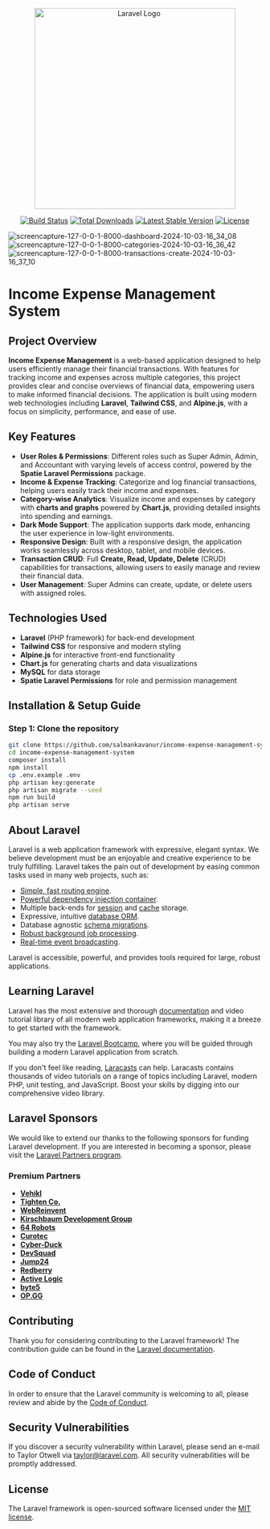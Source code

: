 <p align="center"><a href="https://laravel.com" target="_blank"><img src="https://raw.githubusercontent.com/laravel/art/master/logo-lockup/5%20SVG/2%20CMYK/1%20Full%20Color/laravel-logolockup-cmyk-red.svg" width="400" alt="Laravel Logo"></a></p>

<p align="center">
<a href="https://github.com/laravel/framework/actions"><img src="https://github.com/laravel/framework/workflows/tests/badge.svg" alt="Build Status"></a>
<a href="https://packagist.org/packages/laravel/framework"><img src="https://img.shields.io/packagist/dt/laravel/framework" alt="Total Downloads"></a>
<a href="https://packagist.org/packages/laravel/framework"><img src="https://img.shields.io/packagist/v/laravel/framework" alt="Latest Stable Version"></a>
<a href="https://packagist.org/packages/laravel/framework"><img src="https://img.shields.io/packagist/l/laravel/framework" alt="License"></a>
</p>

![screencapture-127-0-0-1-8000-dashboard-2024-10-03-16_34_08](https://github.com/user-attachments/assets/17ab54c2-4af9-4482-8c17-01dae87bd9bd)
![screencapture-127-0-0-1-8000-categories-2024-10-03-16_36_42](https://github.com/user-attachments/assets/5cc1b324-73a9-4c75-bb84-f7123660668c)
![screencapture-127-0-0-1-8000-transactions-create-2024-10-03-16_37_10](https://github.com/user-attachments/assets/801e340d-af14-4b7b-9659-110b35e95226)

# Income Expense Management System

## Project Overview
**Income Expense Management** is a web-based application designed to help users efficiently manage their financial transactions. With features for tracking income and expenses across multiple categories, this project provides clear and concise overviews of financial data, empowering users to make informed financial decisions. The application is built using modern web technologies including **Laravel**, **Tailwind CSS**, and **Alpine.js**, with a focus on simplicity, performance, and ease of use.

## Key Features
- **User Roles & Permissions**: Different roles such as Super Admin, Admin, and Accountant with varying levels of access control, powered by the **Spatie Laravel Permissions** package.
- **Income & Expense Tracking**: Categorize and log financial transactions, helping users easily track their income and expenses.
- **Category-wise Analytics**: Visualize income and expenses by category with **charts and graphs** powered by **Chart.js**, providing detailed insights into spending and earnings.
- **Dark Mode Support**: The application supports dark mode, enhancing the user experience in low-light environments.
- **Responsive Design**: Built with a responsive design, the application works seamlessly across desktop, tablet, and mobile devices.
- **Transaction CRUD**: Full **Create, Read, Update, Delete** (CRUD) capabilities for transactions, allowing users to easily manage and review their financial data.
- **User Management**: Super Admins can create, update, or delete users with assigned roles.

## Technologies Used
- **Laravel** (PHP framework) for back-end development
- **Tailwind CSS** for responsive and modern styling
- **Alpine.js** for interactive front-end functionality
- **Chart.js** for generating charts and data visualizations
- **MySQL** for data storage
- **Spatie Laravel Permissions** for role and permission management

## Installation & Setup Guide

### Step 1: Clone the repository
```bash
git clone https://github.com/salmankavanur/income-expense-management-system.git
cd income-expense-management-system
composer install
npm install
cp .env.example .env
php artisan key:generate
php artisan migrate --seed
npm run build
php artisan serve
```
## About Laravel

Laravel is a web application framework with expressive, elegant syntax. We believe development must be an enjoyable and creative experience to be truly fulfilling. Laravel takes the pain out of development by easing common tasks used in many web projects, such as:

- [Simple, fast routing engine](https://laravel.com/docs/routing).
- [Powerful dependency injection container](https://laravel.com/docs/container).
- Multiple back-ends for [session](https://laravel.com/docs/session) and [cache](https://laravel.com/docs/cache) storage.
- Expressive, intuitive [database ORM](https://laravel.com/docs/eloquent).
- Database agnostic [schema migrations](https://laravel.com/docs/migrations).
- [Robust background job processing](https://laravel.com/docs/queues).
- [Real-time event broadcasting](https://laravel.com/docs/broadcasting).

Laravel is accessible, powerful, and provides tools required for large, robust applications.

## Learning Laravel

Laravel has the most extensive and thorough [documentation](https://laravel.com/docs) and video tutorial library of all modern web application frameworks, making it a breeze to get started with the framework.

You may also try the [Laravel Bootcamp](https://bootcamp.laravel.com), where you will be guided through building a modern Laravel application from scratch.

If you don't feel like reading, [Laracasts](https://laracasts.com) can help. Laracasts contains thousands of video tutorials on a range of topics including Laravel, modern PHP, unit testing, and JavaScript. Boost your skills by digging into our comprehensive video library.

## Laravel Sponsors

We would like to extend our thanks to the following sponsors for funding Laravel development. If you are interested in becoming a sponsor, please visit the [Laravel Partners program](https://partners.laravel.com).

### Premium Partners

- **[Vehikl](https://vehikl.com/)**
- **[Tighten Co.](https://tighten.co)**
- **[WebReinvent](https://webreinvent.com/)**
- **[Kirschbaum Development Group](https://kirschbaumdevelopment.com)**
- **[64 Robots](https://64robots.com)**
- **[Curotec](https://www.curotec.com/services/technologies/laravel/)**
- **[Cyber-Duck](https://cyber-duck.co.uk)**
- **[DevSquad](https://devsquad.com/hire-laravel-developers)**
- **[Jump24](https://jump24.co.uk)**
- **[Redberry](https://redberry.international/laravel/)**
- **[Active Logic](https://activelogic.com)**
- **[byte5](https://byte5.de)**
- **[OP.GG](https://op.gg)**

## Contributing

Thank you for considering contributing to the Laravel framework! The contribution guide can be found in the [Laravel documentation](https://laravel.com/docs/contributions).

## Code of Conduct

In order to ensure that the Laravel community is welcoming to all, please review and abide by the [Code of Conduct](https://laravel.com/docs/contributions#code-of-conduct).

## Security Vulnerabilities

If you discover a security vulnerability within Laravel, please send an e-mail to Taylor Otwell via [taylor@laravel.com](mailto:taylor@laravel.com). All security vulnerabilities will be promptly addressed.

## License

The Laravel framework is open-sourced software licensed under the [MIT license](https://opensource.org/licenses/MIT).
